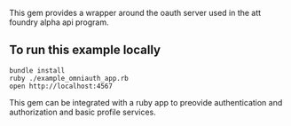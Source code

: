 This gem provides a wrapper around the oauth server used in the att foundry alpha api program.

## To run this example locally

    bundle install
    ruby ./example_omniauth_app.rb
    open http://localhost:4567
    
This gem can be integrated with a ruby app to preovide authentication and authorization and basic profile services.
    
